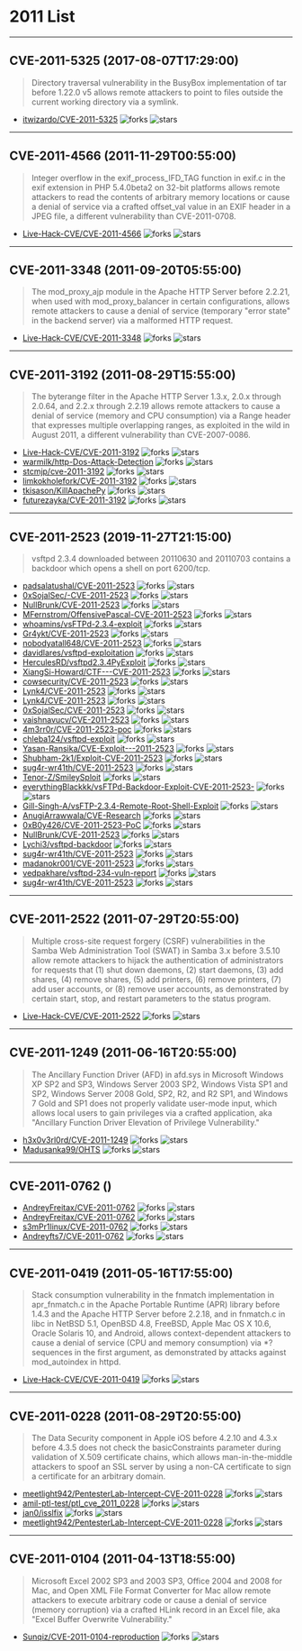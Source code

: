 # 2011 List

---
## CVE-2011-5325 (2017-08-07T17:29:00)
> Directory traversal vulnerability in the BusyBox implementation of tar before 1.22.0 v5 allows remote attackers to point to files outside the current working directory via a symlink.
- [itwizardo/CVE-2011-5325](https://github.com/itwizardo/CVE-2011-5325)	<img alt="forks" src="https://img.shields.io/github/forks/itwizardo/CVE-2011-5325">	<img alt="stars" src="https://img.shields.io/github/stars/itwizardo/CVE-2011-5325">

---
## CVE-2011-4566 (2011-11-29T00:55:00)
> Integer overflow in the exif_process_IFD_TAG function in exif.c in the exif extension in PHP 5.4.0beta2 on 32-bit platforms allows remote attackers to read the contents of arbitrary memory locations or cause a denial of service via a crafted offset_val value in an EXIF header in a JPEG file, a different vulnerability than CVE-2011-0708.
- [Live-Hack-CVE/CVE-2011-4566](https://github.com/Live-Hack-CVE/CVE-2011-4566)	<img alt="forks" src="https://img.shields.io/github/forks/Live-Hack-CVE/CVE-2011-4566">	<img alt="stars" src="https://img.shields.io/github/stars/Live-Hack-CVE/CVE-2011-4566">

---
## CVE-2011-3348 (2011-09-20T05:55:00)
> The mod_proxy_ajp module in the Apache HTTP Server before 2.2.21, when used with mod_proxy_balancer in certain configurations, allows remote attackers to cause a denial of service (temporary "error state" in the backend server) via a malformed HTTP request.
- [Live-Hack-CVE/CVE-2011-3348](https://github.com/Live-Hack-CVE/CVE-2011-3348)	<img alt="forks" src="https://img.shields.io/github/forks/Live-Hack-CVE/CVE-2011-3348">	<img alt="stars" src="https://img.shields.io/github/stars/Live-Hack-CVE/CVE-2011-3348">

---
## CVE-2011-3192 (2011-08-29T15:55:00)
> The byterange filter in the Apache HTTP Server 1.3.x, 2.0.x through 2.0.64, and 2.2.x through 2.2.19 allows remote attackers to cause a denial of service (memory and CPU consumption) via a Range header that expresses multiple overlapping ranges, as exploited in the wild in August 2011, a different vulnerability than CVE-2007-0086.
- [Live-Hack-CVE/CVE-2011-3192](https://github.com/Live-Hack-CVE/CVE-2011-3192)	<img alt="forks" src="https://img.shields.io/github/forks/Live-Hack-CVE/CVE-2011-3192">	<img alt="stars" src="https://img.shields.io/github/stars/Live-Hack-CVE/CVE-2011-3192">
- [warmilk/http-Dos-Attack-Detection](https://github.com/warmilk/http-Dos-Attack-Detection)	<img alt="forks" src="https://img.shields.io/github/forks/warmilk/http-Dos-Attack-Detection">	<img alt="stars" src="https://img.shields.io/github/stars/warmilk/http-Dos-Attack-Detection">
- [stcmjp/cve-2011-3192](https://github.com/stcmjp/cve-2011-3192)	<img alt="forks" src="https://img.shields.io/github/forks/stcmjp/cve-2011-3192">	<img alt="stars" src="https://img.shields.io/github/stars/stcmjp/cve-2011-3192">
- [limkokholefork/CVE-2011-3192](https://github.com/limkokholefork/CVE-2011-3192)	<img alt="forks" src="https://img.shields.io/github/forks/limkokholefork/CVE-2011-3192">	<img alt="stars" src="https://img.shields.io/github/stars/limkokholefork/CVE-2011-3192">
- [tkisason/KillApachePy](https://github.com/tkisason/KillApachePy)	<img alt="forks" src="https://img.shields.io/github/forks/tkisason/KillApachePy">	<img alt="stars" src="https://img.shields.io/github/stars/tkisason/KillApachePy">
- [futurezayka/CVE-2011-3192](https://github.com/futurezayka/CVE-2011-3192)	<img alt="forks" src="https://img.shields.io/github/forks/futurezayka/CVE-2011-3192">	<img alt="stars" src="https://img.shields.io/github/stars/futurezayka/CVE-2011-3192">

---
## CVE-2011-2523 (2019-11-27T21:15:00)
> vsftpd 2.3.4 downloaded between 20110630 and 20110703 contains a backdoor which opens a shell on port 6200/tcp.
- [padsalatushal/CVE-2011-2523](https://github.com/padsalatushal/CVE-2011-2523)	<img alt="forks" src="https://img.shields.io/github/forks/padsalatushal/CVE-2011-2523">	<img alt="stars" src="https://img.shields.io/github/stars/padsalatushal/CVE-2011-2523">
- [0xSojalSec/-CVE-2011-2523](https://github.com/0xSojalSec/-CVE-2011-2523)	<img alt="forks" src="https://img.shields.io/github/forks/0xSojalSec/-CVE-2011-2523">	<img alt="stars" src="https://img.shields.io/github/stars/0xSojalSec/-CVE-2011-2523">
- [NullBrunk/CVE-2011-2523](https://github.com/NullBrunk/CVE-2011-2523)	<img alt="forks" src="https://img.shields.io/github/forks/NullBrunk/CVE-2011-2523">	<img alt="stars" src="https://img.shields.io/github/stars/NullBrunk/CVE-2011-2523">
- [MFernstrom/OffensivePascal-CVE-2011-2523](https://github.com/MFernstrom/OffensivePascal-CVE-2011-2523)	<img alt="forks" src="https://img.shields.io/github/forks/MFernstrom/OffensivePascal-CVE-2011-2523">	<img alt="stars" src="https://img.shields.io/github/stars/MFernstrom/OffensivePascal-CVE-2011-2523">
- [whoamins/vsFTPd-2.3.4-exploit](https://github.com/whoamins/vsFTPd-2.3.4-exploit)	<img alt="forks" src="https://img.shields.io/github/forks/whoamins/vsFTPd-2.3.4-exploit">	<img alt="stars" src="https://img.shields.io/github/stars/whoamins/vsFTPd-2.3.4-exploit">
- [Gr4ykt/CVE-2011-2523](https://github.com/Gr4ykt/CVE-2011-2523)	<img alt="forks" src="https://img.shields.io/github/forks/Gr4ykt/CVE-2011-2523">	<img alt="stars" src="https://img.shields.io/github/stars/Gr4ykt/CVE-2011-2523">
- [nobodyatall648/CVE-2011-2523](https://github.com/nobodyatall648/CVE-2011-2523)	<img alt="forks" src="https://img.shields.io/github/forks/nobodyatall648/CVE-2011-2523">	<img alt="stars" src="https://img.shields.io/github/stars/nobodyatall648/CVE-2011-2523">
- [davidlares/vsftpd-exploitation](https://github.com/davidlares/vsftpd-exploitation)	<img alt="forks" src="https://img.shields.io/github/forks/davidlares/vsftpd-exploitation">	<img alt="stars" src="https://img.shields.io/github/stars/davidlares/vsftpd-exploitation">
- [HerculesRD/vsftpd2.3.4PyExploit](https://github.com/HerculesRD/vsftpd2.3.4PyExploit)	<img alt="forks" src="https://img.shields.io/github/forks/HerculesRD/vsftpd2.3.4PyExploit">	<img alt="stars" src="https://img.shields.io/github/stars/HerculesRD/vsftpd2.3.4PyExploit">
- [XiangSi-Howard/CTF---CVE-2011-2523](https://github.com/XiangSi-Howard/CTF---CVE-2011-2523)	<img alt="forks" src="https://img.shields.io/github/forks/XiangSi-Howard/CTF---CVE-2011-2523">	<img alt="stars" src="https://img.shields.io/github/stars/XiangSi-Howard/CTF---CVE-2011-2523">
- [cowsecurity/CVE-2011-2523](https://github.com/cowsecurity/CVE-2011-2523)	<img alt="forks" src="https://img.shields.io/github/forks/cowsecurity/CVE-2011-2523">	<img alt="stars" src="https://img.shields.io/github/stars/cowsecurity/CVE-2011-2523">
- [Lynk4/CVE-2011-2523](https://github.com/Lynk4/CVE-2011-2523)	<img alt="forks" src="https://img.shields.io/github/forks/Lynk4/CVE-2011-2523">	<img alt="stars" src="https://img.shields.io/github/stars/Lynk4/CVE-2011-2523">
- [Lynk4/CVE-2011-2523](https://github.com/Lynk4/CVE-2011-2523)	<img alt="forks" src="https://img.shields.io/github/forks/Lynk4/CVE-2011-2523">	<img alt="stars" src="https://img.shields.io/github/stars/Lynk4/CVE-2011-2523">
- [0xSojalSec/CVE-2011-2523](https://github.com/0xSojalSec/CVE-2011-2523)	<img alt="forks" src="https://img.shields.io/github/forks/0xSojalSec/CVE-2011-2523">	<img alt="stars" src="https://img.shields.io/github/stars/0xSojalSec/CVE-2011-2523">
- [vaishnavucv/CVE-2011-2523](https://github.com/vaishnavucv/CVE-2011-2523)	<img alt="forks" src="https://img.shields.io/github/forks/vaishnavucv/CVE-2011-2523">	<img alt="stars" src="https://img.shields.io/github/stars/vaishnavucv/CVE-2011-2523">
- [4m3rr0r/CVE-2011-2523-poc](https://github.com/4m3rr0r/CVE-2011-2523-poc)	<img alt="forks" src="https://img.shields.io/github/forks/4m3rr0r/CVE-2011-2523-poc">	<img alt="stars" src="https://img.shields.io/github/stars/4m3rr0r/CVE-2011-2523-poc">
- [chleba124/vsftpd-exploit](https://github.com/chleba124/vsftpd-exploit)	<img alt="forks" src="https://img.shields.io/github/forks/chleba124/vsftpd-exploit">	<img alt="stars" src="https://img.shields.io/github/stars/chleba124/vsftpd-exploit">
- [Yasan-Ransika/CVE-Exploit---2011-2523](https://github.com/Yasan-Ransika/CVE-Exploit---2011-2523)	<img alt="forks" src="https://img.shields.io/github/forks/Yasan-Ransika/CVE-Exploit---2011-2523">	<img alt="stars" src="https://img.shields.io/github/stars/Yasan-Ransika/CVE-Exploit---2011-2523">
- [Shubham-2k1/Exploit-CVE-2011-2523](https://github.com/Shubham-2k1/Exploit-CVE-2011-2523)	<img alt="forks" src="https://img.shields.io/github/forks/Shubham-2k1/Exploit-CVE-2011-2523">	<img alt="stars" src="https://img.shields.io/github/stars/Shubham-2k1/Exploit-CVE-2011-2523">
- [sug4r-wr41th/CVE-2011-2523](https://github.com/sug4r-wr41th/CVE-2011-2523)	<img alt="forks" src="https://img.shields.io/github/forks/sug4r-wr41th/CVE-2011-2523">	<img alt="stars" src="https://img.shields.io/github/stars/sug4r-wr41th/CVE-2011-2523">
- [Tenor-Z/SmileySploit](https://github.com/Tenor-Z/SmileySploit)	<img alt="forks" src="https://img.shields.io/github/forks/Tenor-Z/SmileySploit">	<img alt="stars" src="https://img.shields.io/github/stars/Tenor-Z/SmileySploit">
- [everythingBlackkk/vsFTPd-Backdoor-Exploit-CVE-2011-2523-](https://github.com/everythingBlackkk/vsFTPd-Backdoor-Exploit-CVE-2011-2523-)	<img alt="forks" src="https://img.shields.io/github/forks/everythingBlackkk/vsFTPd-Backdoor-Exploit-CVE-2011-2523-">	<img alt="stars" src="https://img.shields.io/github/stars/everythingBlackkk/vsFTPd-Backdoor-Exploit-CVE-2011-2523-">
- [Gill-Singh-A/vsFTP-2.3.4-Remote-Root-Shell-Exploit](https://github.com/Gill-Singh-A/vsFTP-2.3.4-Remote-Root-Shell-Exploit)	<img alt="forks" src="https://img.shields.io/github/forks/Gill-Singh-A/vsFTP-2.3.4-Remote-Root-Shell-Exploit">	<img alt="stars" src="https://img.shields.io/github/stars/Gill-Singh-A/vsFTP-2.3.4-Remote-Root-Shell-Exploit">
- [AnugiArrawwala/CVE-Research](https://github.com/AnugiArrawwala/CVE-Research)	<img alt="forks" src="https://img.shields.io/github/forks/AnugiArrawwala/CVE-Research">	<img alt="stars" src="https://img.shields.io/github/stars/AnugiArrawwala/CVE-Research">
- [0xB0y426/CVE-2011-2523-PoC](https://github.com/0xB0y426/CVE-2011-2523-PoC)	<img alt="forks" src="https://img.shields.io/github/forks/0xB0y426/CVE-2011-2523-PoC">	<img alt="stars" src="https://img.shields.io/github/stars/0xB0y426/CVE-2011-2523-PoC">
- [NullBrunk/CVE-2011-2523](https://github.com/NullBrunk/CVE-2011-2523)	<img alt="forks" src="https://img.shields.io/github/forks/NullBrunk/CVE-2011-2523">	<img alt="stars" src="https://img.shields.io/github/stars/NullBrunk/CVE-2011-2523">
- [Lychi3/vsftpd-backdoor](https://github.com/Lychi3/vsftpd-backdoor)	<img alt="forks" src="https://img.shields.io/github/forks/Lychi3/vsftpd-backdoor">	<img alt="stars" src="https://img.shields.io/github/stars/Lychi3/vsftpd-backdoor">
- [sug4r-wr41th/CVE-2011-2523](https://github.com/sug4r-wr41th/CVE-2011-2523)	<img alt="forks" src="https://img.shields.io/github/forks/sug4r-wr41th/CVE-2011-2523">	<img alt="stars" src="https://img.shields.io/github/stars/sug4r-wr41th/CVE-2011-2523">
- [madanokr001/CVE-2011-2523](https://github.com/madanokr001/CVE-2011-2523)	<img alt="forks" src="https://img.shields.io/github/forks/madanokr001/CVE-2011-2523">	<img alt="stars" src="https://img.shields.io/github/stars/madanokr001/CVE-2011-2523">
- [vedpakhare/vsftpd-234-vuln-report](https://github.com/vedpakhare/vsftpd-234-vuln-report)	<img alt="forks" src="https://img.shields.io/github/forks/vedpakhare/vsftpd-234-vuln-report">	<img alt="stars" src="https://img.shields.io/github/stars/vedpakhare/vsftpd-234-vuln-report">
- [sug4r-wr41th/CVE-2011-2523](https://github.com/sug4r-wr41th/CVE-2011-2523)	<img alt="forks" src="https://img.shields.io/github/forks/sug4r-wr41th/CVE-2011-2523">	<img alt="stars" src="https://img.shields.io/github/stars/sug4r-wr41th/CVE-2011-2523">

---
## CVE-2011-2522 (2011-07-29T20:55:00)
> Multiple cross-site request forgery (CSRF) vulnerabilities in the Samba Web Administration Tool (SWAT) in Samba 3.x before 3.5.10 allow remote attackers to hijack the authentication of administrators for requests that (1) shut down daemons, (2) start daemons, (3) add shares, (4) remove shares, (5) add printers, (6) remove printers, (7) add user accounts, or (8) remove user accounts, as demonstrated by certain start, stop, and restart parameters to the status program.
- [Live-Hack-CVE/CVE-2011-2522](https://github.com/Live-Hack-CVE/CVE-2011-2522)	<img alt="forks" src="https://img.shields.io/github/forks/Live-Hack-CVE/CVE-2011-2522">	<img alt="stars" src="https://img.shields.io/github/stars/Live-Hack-CVE/CVE-2011-2522">

---
## CVE-2011-1249 (2011-06-16T20:55:00)
> The Ancillary Function Driver (AFD) in afd.sys in Microsoft Windows XP SP2 and SP3, Windows Server 2003 SP2, Windows Vista SP1 and SP2, Windows Server 2008 Gold, SP2, R2, and R2 SP1, and Windows 7 Gold and SP1 does not properly validate user-mode input, which allows local users to gain privileges via a crafted application, aka "Ancillary Function Driver Elevation of Privilege Vulnerability."
- [h3x0v3rl0rd/CVE-2011-1249](https://github.com/h3x0v3rl0rd/CVE-2011-1249)	<img alt="forks" src="https://img.shields.io/github/forks/h3x0v3rl0rd/CVE-2011-1249">	<img alt="stars" src="https://img.shields.io/github/stars/h3x0v3rl0rd/CVE-2011-1249">
- [Madusanka99/OHTS](https://github.com/Madusanka99/OHTS)	<img alt="forks" src="https://img.shields.io/github/forks/Madusanka99/OHTS">	<img alt="stars" src="https://img.shields.io/github/stars/Madusanka99/OHTS">

---
## CVE-2011-0762 ()
> 
- [AndreyFreitax/CVE-2011-0762](https://github.com/AndreyFreitax/CVE-2011-0762)	<img alt="forks" src="https://img.shields.io/github/forks/AndreyFreitax/CVE-2011-0762">	<img alt="stars" src="https://img.shields.io/github/stars/AndreyFreitax/CVE-2011-0762">
- [AndreyFreitax/CVE-2011-0762](https://github.com/AndreyFreitax/CVE-2011-0762)	<img alt="forks" src="https://img.shields.io/github/forks/AndreyFreitax/CVE-2011-0762">	<img alt="stars" src="https://img.shields.io/github/stars/AndreyFreitax/CVE-2011-0762">
- [s3mPr1linux/CVE-2011-0762](https://github.com/s3mPr1linux/CVE-2011-0762)	<img alt="forks" src="https://img.shields.io/github/forks/s3mPr1linux/CVE-2011-0762">	<img alt="stars" src="https://img.shields.io/github/stars/s3mPr1linux/CVE-2011-0762">
- [Andreyfts7/CVE-2011-0762](https://github.com/Andreyfts7/CVE-2011-0762)	<img alt="forks" src="https://img.shields.io/github/forks/Andreyfts7/CVE-2011-0762">	<img alt="stars" src="https://img.shields.io/github/stars/Andreyfts7/CVE-2011-0762">

---
## CVE-2011-0419 (2011-05-16T17:55:00)
> Stack consumption vulnerability in the fnmatch implementation in apr_fnmatch.c in the Apache Portable Runtime (APR) library before 1.4.3 and the Apache HTTP Server before 2.2.18, and in fnmatch.c in libc in NetBSD 5.1, OpenBSD 4.8, FreeBSD, Apple Mac OS X 10.6, Oracle Solaris 10, and Android, allows context-dependent attackers to cause a denial of service (CPU and memory consumption) via *? sequences in the first argument, as demonstrated by attacks against mod_autoindex in httpd.
- [Live-Hack-CVE/CVE-2011-0419](https://github.com/Live-Hack-CVE/CVE-2011-0419)	<img alt="forks" src="https://img.shields.io/github/forks/Live-Hack-CVE/CVE-2011-0419">	<img alt="stars" src="https://img.shields.io/github/stars/Live-Hack-CVE/CVE-2011-0419">

---
## CVE-2011-0228 (2011-08-29T20:55:00)
> The Data Security component in Apple iOS before 4.2.10 and 4.3.x before 4.3.5 does not check the basicConstraints parameter during validation of X.509 certificate chains, which allows man-in-the-middle attackers to spoof an SSL server by using a non-CA certificate to sign a certificate for an arbitrary domain.
- [meetlight942/PentesterLab-Intercept-CVE-2011-0228](https://github.com/meetlight942/PentesterLab-Intercept-CVE-2011-0228)	<img alt="forks" src="https://img.shields.io/github/forks/meetlight942/PentesterLab-Intercept-CVE-2011-0228">	<img alt="stars" src="https://img.shields.io/github/stars/meetlight942/PentesterLab-Intercept-CVE-2011-0228">
- [amil-ptl-test/ptl_cve_2011_0228](https://github.com/amil-ptl-test/ptl_cve_2011_0228)	<img alt="forks" src="https://img.shields.io/github/forks/amil-ptl-test/ptl_cve_2011_0228">	<img alt="stars" src="https://img.shields.io/github/stars/amil-ptl-test/ptl_cve_2011_0228">
- [jan0/isslfix](https://github.com/jan0/isslfix)	<img alt="forks" src="https://img.shields.io/github/forks/jan0/isslfix">	<img alt="stars" src="https://img.shields.io/github/stars/jan0/isslfix">
- [meetlight942/PentesterLab-Intercept-CVE-2011-0228](https://github.com/meetlight942/PentesterLab-Intercept-CVE-2011-0228)	<img alt="forks" src="https://img.shields.io/github/forks/meetlight942/PentesterLab-Intercept-CVE-2011-0228">	<img alt="stars" src="https://img.shields.io/github/stars/meetlight942/PentesterLab-Intercept-CVE-2011-0228">

---
## CVE-2011-0104 (2011-04-13T18:55:00)
> Microsoft Excel 2002 SP3 and 2003 SP3, Office 2004 and 2008 for Mac, and Open XML File Format Converter for Mac allow remote attackers to execute arbitrary code or cause a denial of service (memory corruption) via a crafted HLink record in an Excel file, aka "Excel Buffer Overwrite Vulnerability."
- [Sunqiz/CVE-2011-0104-reproduction](https://github.com/Sunqiz/CVE-2011-0104-reproduction)	<img alt="forks" src="https://img.shields.io/github/forks/Sunqiz/CVE-2011-0104-reproduction">	<img alt="stars" src="https://img.shields.io/github/stars/Sunqiz/CVE-2011-0104-reproduction">
